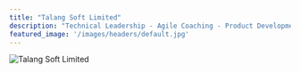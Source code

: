 ```yaml
---
title: "Talang Soft Limited"
description: "Technical Leadership - Agile Coaching - Product Development"
featured_image: '/images/headers/default.jpg'
---
```

![Talang Soft Limited](/images/brand/logo_transparent.png)
